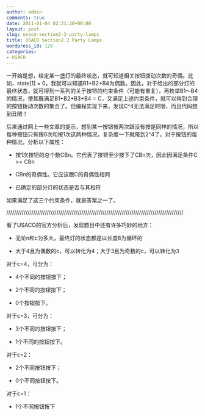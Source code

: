 ```yaml
---
author: admin
comments: true
date: 2011-01-04 02:21:20+00:00
layout: post
slug: usaco-section2-2-party-lamps
title: USACO Section2.2 Party Lamps
wordpress_id: 129
categories:
- USACO
---
```


一开始是想，给定某一盏灯的最终状态，就可知道相关按钮拨动次数的奇偶。比如，state[1] = 0，我就可以知道B1+B2+B4为偶数。因此，对于给出的部分灯的最终状态，就可得到一系列的关于按钮的约束条件（可能有重复），再枚举B1～B4的情况，使其既满足B1+B2+B3+B4 = C，又满足上述约束条件，就可以得到合理的按钮拨动次数的集合了。但编程实现下来，发现C^4无法满足时限，而且代码想到丑陋！

 

后来通过网上一些文章的提示，想到某一按钮按两次跟没有按是同样的情况，所以每种按钮只有按0次和按1次这两种情况，复杂度一下就降到2^4了。对于按钮的每种情况，分析以下属性：

 

  
  * 按1次按钮的总个数CBn。它代表了按钮至少按下了CBn次，因此因满足条件C >= CBn
   
  * CBn的奇偶性。它应该跟C的奇偶性相同
   
  * 已确定的部分灯的状态是否与其相符
 

如果满足了这三个约束条件，就是答案之一了。

 

////////////////////////////////////////////////////////////////////////////////////////////

 

看了USACO的官方分析后，发现题目中还有许多巧妙的地方：

 

  
  * 无论n和c为多大，最终灯的状态都是以长度6为循环的
   
  * 大于4且为偶数的c，可以转化为4；大于3且为奇数的c，可以转化为3
 

对于c=4，可分为：

 

  
  * 4个不同的按钮按下；
   
  * 2个不同的按钮按下；
   
  * 0个按钮按下。
 

对于c=3，可分为：

 

  
  * 3个不同的按钮按下；
   
  * 1个不同的按钮按下。
 

对于c=2：

 

  
  * 2个不同按钮按下；
   
  * 0个不同按钮按下。
 

对于c=1：

 

  
  * 1个不同按钮按下
